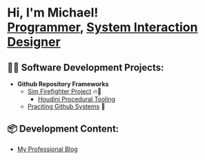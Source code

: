 <h1>Hi, I'm Michael! <br/><a href="https://github.com/mkimber27">Programmer</a>, <a href="https://www.linkedin.com/in/m-kimber/">System Interaction Designer</a>

<h2>👨‍💻 Software Development Projects:</h2>

- <b>Github Repository Frameworks</b>
  - [Sim Firefighter Project](https://github.com/mkimber27/sim_firefighter/blob/main/README.md) 🔥🌳
    - [Houdini Procedural Tooling](link) 
  - [Praciting Github Systems](https://github.com/mkimber27/git_intro) 🐙
    
<h2>📦 Development Content:</h2>

  - [My Professional Blog](https://blogs.oregonstate.edu/kimber)

<!--
**mkimber27/mkimber27** is a ✨ _special_ ✨ repository because its `README.md` (this file) appears on your GitHub profile.

Here are some ideas to get you started:

- 🔭 I’m currently working on ...
- 🌱 I’m currently learning ...
- 👯 I’m looking to collaborate on ...
- 🤔 I’m looking for help with ...
- 💬 Ask me about ...
- 📫 How to reach me: ...
- 😄 Pronouns: ...
- ⚡ Fun fact: ...
-->
